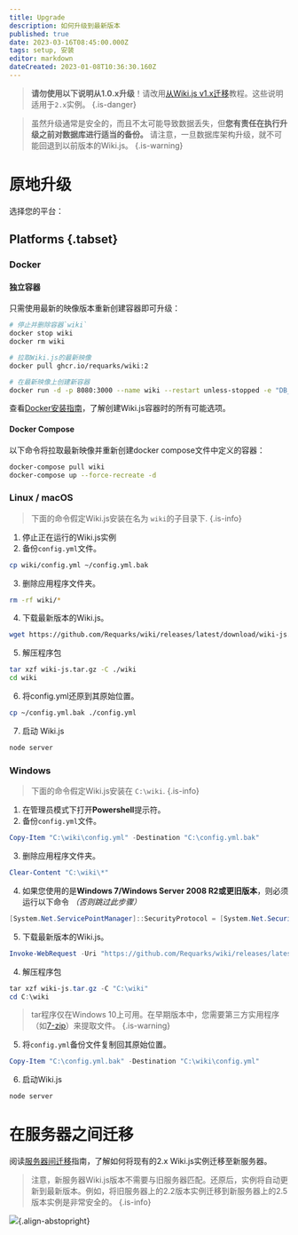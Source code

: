 ```yaml
---
title: Upgrade
description: 如何升级到最新版本
published: true
date: 2023-03-16T08:45:00.000Z
tags: setup, 安装
editor: markdown
dateCreated: 2023-01-08T10:36:30.160Z
---
```


> **请勿使用以下说明从1.0.x升级**！请改用[从Wiki.js v1.x迁移](/install/migrate)教程。这些说明适用于`2.x`实例。
{.is-danger}

> 虽然升级通常是安全的，而且不太可能导致数据丢失，但**您有责任在执行升级之前对数据库进行适当的备份。** 请注意，一旦数据库架构升级，就不可能回退到以前版本的Wiki.js。
{.is-warning}

# 原地升级

选择您的平台：

## Platforms {.tabset}

### Docker <i class="mdi mdi-docker"></i>

#### 独立容器

只需使用最新的映像版本重新创建容器即可升级：

```bash
# 停止并删除容器`wiki`
docker stop wiki
docker rm wiki

# 拉取Wiki.js的最新映像
docker pull ghcr.io/requarks/wiki:2

# 在最新映像上创建新容器
docker run -d -p 8080:3000 --name wiki --restart unless-stopped -e "DB_TYPE=mysql" -e "DB_HOST=db" -e "DB_PORT=3306" -e "DB_USER=wikijs" -e "DB_PASS=wikijsrocks" -e "DB_NAME=wiki" ghcr.io/requarks/wiki:2
```

查看[Docker安装指南](/install/docker)，了解创建Wiki.js容器时的所有可能选项。

#### Docker Compose

以下命令将拉取最新映像并重新创建docker compose文件中定义的容器：

```bash
docker-compose pull wiki
docker-compose up --force-recreate -d
```

### Linux / macOS <i class="mdi mdi-ubuntu"></i>

> 下面的命令假定Wiki.js安装在名为 `wiki`的子目录下.
{.is-info}

1) 停止正在运行的Wiki.js实例
2) 备份`config.yml`文件。
  ```bash
  cp wiki/config.yml ~/config.yml.bak
  ```
3) 删除应用程序文件夹。
  ```bash
  rm -rf wiki/*
  ```
4) 下载最新版本的Wiki.js。
  ```bash
  wget https://github.com/Requarks/wiki/releases/latest/download/wiki-js.tar.gz
  ```
5) 解压程序包
  ```bash
  tar xzf wiki-js.tar.gz -C ./wiki
  cd wiki
  ```
6) 将config.yml还原到其原始位置。
  ```bash
  cp ~/config.yml.bak ./config.yml
  ```
7) 启动 Wiki.js
  ```bash
  node server
  ```

### Windows <i class="mdi mdi-microsoft-windows"></i>

> 下面的命令假定Wiki.js安装在 `C:\wiki`.
{.is-info}

1. 在管理员模式下打开**Powershell**提示符。
1. 备份`config.yml`文件。
  ```powershell
  Copy-Item "C:\wiki\config.yml" -Destination "C:\config.yml.bak"
  ```
3. 删除应用程序文件夹。
  ```powershell
  Clear-Content "C:\wiki\*"
  ```
4. 如果您使用的是**Windows 7/Windows Server 2008 R2或更旧版本**，则必须运行以下命令 *（否则跳过此步骤）*
  ```powershell
  [System.Net.ServicePointManager]::SecurityProtocol = [System.Net.SecurityProtocolType]::Tls12
  ```
5. 下载最新版本的Wiki.js。
  ```powershell
  Invoke-WebRequest -Uri "https://github.com/Requarks/wiki/releases/latest/download/wiki-js-windows.tar.gz" -OutFile "wiki-js.tar.gz"
  ```

4. 解压程序包
  ```powershell
  tar xzf wiki-js.tar.gz -C "C:\wiki"
  cd C:\wiki
  ```
  > tar程序仅在Windows 10上可用。在早期版本中，您需要第三方实用程序（如[7-zip](https://www.7-zip.org/)）来提取文件。
  {.is-warning}
5. 将`config.yml`备份文件复制回其原始位置。
  ```powershell
  Copy-Item "C:\config.yml.bak" -Destination "C:\wiki\config.yml"
  ```
6. 启动Wiki.js
  ```powershell
  node server
  ```
  
# 在服务器之间迁移

阅读[服务器间迁移](/install/transfe)指南，了解如何将现有的2.x Wiki.js实例迁移至新服务器。

> 注意，新服务器Wiki.js版本不需要与旧服务器匹配。还原后，实例将自动更新到最新版本。例如，将旧服务器上的2.2版本实例迁移到新服务器上的2.5版本实例是非常安全的。
{.is-info}

![](https://a.icons8.com/YTSPoggQ/4CQtQD/svg.svg){.align-abstopright}
